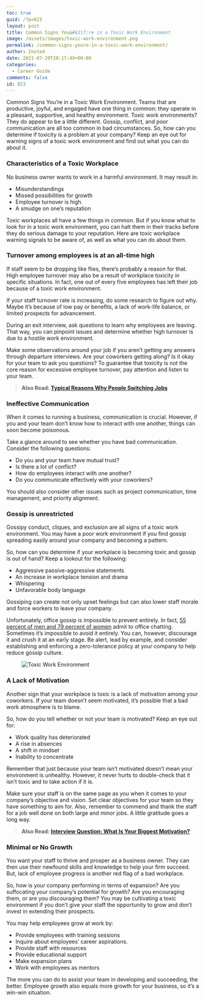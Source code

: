 ```yaml
---
toc: true
guid: /?p=823
layout: post
title: Common Signs You&#8217;re in a Toxic Work Environment
image: /assets/images/toxic-work-environment.png
permalink: /common-signs-youre-in-a-toxic-work-environment/
author: Zooted
date: 2021-07-29T20:17:49+00:00
categories:
  - Career Guide
comments: false
id: 823
---
```

Common Signs You&#8217;re in a Toxic Work Environment. Teams that are productive, joyful, and engaged have one thing in common: they operate in a pleasant, supportive, and healthy environment. Toxic work environments? They do appear to be a little different. Gossip, conflict, and poor communication are all too common in bad circumstances. So, how can you determine if toxicity is a problem at your company? Keep an eye out for warning signs of a toxic work environment and find out what you can do about it.

### **Characteristics of a Toxic Workplace**

No business owner wants to work in a harmful environment. It may result in:

* Misunderstandings
* Missed possibilities for growth
* Employee turnover is high.
* A smudge on one&#8217;s reputation

Toxic workplaces all have a few things in common. But if you know what to look for in a toxic work environment, you can halt them in their tracks before they do serious damage to your reputation. Here are toxic workplace warning signals to be aware of, as well as what you can do about them.

### **Turnover among employees is at an all-time high**

If staff seem to be dropping like flies, there&#8217;s probably a reason for that. High employee turnover may also be a result of workplace toxicity in specific situations. In fact, one out of every five employees has left their job because of a toxic work environment.

If your staff turnover rate is increasing, do some research to figure out why. Maybe it&#8217;s because of low pay or benefits, a lack of work-life balance, or limited prospects for advancement.

During an exit interview, ask questions to learn why employees are leaving. That way, you can pinpoint issues and determine whether high turnover is due to a hostile work environment.

Make some observations around your job if you aren&#8217;t getting any answers through departure interviews. Are your coworkers getting along? Is it okay for your team to ask you questions? To guarantee that toxicity is not the core reason for excessive employee turnover, pay attention and listen to your team.

<blockquote class="wp-block-quote">
  <p>
    <strong>Also Read: <a href="/typical-reasons-why-people-switching-jobs/">Typical Reasons Why People Switching Jobs</a></strong>
  </p>
</blockquote>

### **Ineffective Communication**

When it comes to running a business, communication is crucial. However, if you and your team don&#8217;t know how to interact with one another, things can soon become poisonous.

Take a glance around to see whether you have bad communication. Consider the following questions:

* Do you and your team have mutual trust?
* Is there a lot of conflict?
* How do employees interact with one another?
* Do you communicate effectively with your coworkers?

You should also consider other issues such as project communication, time management, and priority alignment.

### **Gossip is unrestricted**

Gossipy conduct, cliques, and exclusion are all signs of a toxic work environment. You may have a poor work environment if you find gossip spreading easily around your company and becoming a pattern.

So, how can you determine if your workplace is becoming toxic and gossip is out of hand? Keep a lookout for the following:

* Aggressive passive-aggressive statements
* An increase in workplace tension and drama
* Whispering
* Unfavorable body language

Gossiping can create not only upset feelings but can also lower staff morale and force workers to leave your company.

Unfortunately, office gossip is impossible to prevent entirely. In fact, [55 percent of men and 79 percent of women](https://www.inc.com/marcel-schwantes/a-surprising-new-workplace-study-reveals-who-real-gossipers-are-men-or-women.html) admit to office chatting. Sometimes it&#8217;s impossible to avoid it entirely. You can, however, discourage it and crush it at an early stage. Be alert, lead by example, and consider establishing and enforcing a zero-tolerance policy at your company to help reduce gossip culture.

<figure class="wp-block-image size-large">

<img loading="lazy" width="1024" height="683" src="/wp-content/uploads/2021/07/Toxic-Work-Environment-1024x683.jpg" alt="Toxic Work Environment" class="wp-image-824" srcset="/wp-content/uploads/2021/07/Toxic-Work-Environment-1024x683.jpg 1024w, /wp-content/uploads/2021/07/Toxic-Work-Environment-300x200.jpg 300w, /wp-content/uploads/2021/07/Toxic-Work-Environment-768x512.jpg 768w, /wp-content/uploads/2021/07/Toxic-Work-Environment-1536x1024.jpg 1536w, /wp-content/uploads/2021/07/Toxic-Work-Environment-2048x1365.jpg 2048w" sizes="(max-width: 1024px) 100vw, 1024px" /> <figcaption> </figcaption></figure> 

### **A Lack of Motivation**

Another sign that your workplace is toxic is a lack of motivation among your coworkers. If your team doesn&#8217;t seem motivated, it&#8217;s possible that a bad work atmosphere is to blame.

So, how do you tell whether or not your team is motivated? Keep an eye out for:

* Work quality has deteriorated
* A rise in absences
* A shift in mindset
* Inability to concentrate

Remember that just because your team isn&#8217;t motivated doesn&#8217;t mean your environment is unhealthy. However, it never hurts to double-check that it isn&#8217;t toxic and to take action if it is.

Make sure your staff is on the same page as you when it comes to your company&#8217;s objective and vision. Set clear objectives for your team so they have something to aim for. Also, remember to commend and thank the staff for a job well done on both large and minor jobs. A little gratitude goes a long way.

<blockquote class="wp-block-quote">
  <p>
    <strong>Also Read: <a href="/interview-question-what-is-your-biggest-motivation/">Interview Question: What Is Your Biggest Motivation?</a></strong>
  </p>
</blockquote>

### **Minimal or No Growth**

You want your staff to thrive and prosper as a business owner. They can then use their newfound skills and knowledge to help your firm succeed. But, lack of employee progress is another red flag of a bad workplace.

So, how is your company performing in terms of expansion? Are you suffocating your company&#8217;s potential for growth? Are you encouraging them, or are you discouraging them? You may be cultivating a toxic environment if you don&#8217;t give your staff the opportunity to grow and don&#8217;t invest in extending their prospects.

You may help employees grow at work by:

* Provide employees with training sessions
* Inquire about employees&#8217; career aspirations.
* Provide staff with resources
* Provide educational support
* Make expansion plans
* Work with employees as mentors

The more you can do to assist your team in developing and succeeding, the better. Employee growth also equals more growth for your business, so it&#8217;s a win-win situation.